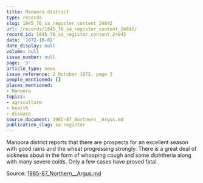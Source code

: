 ```yaml
---
title: Manoora district
type: records
slug: 1845_76_sa_register_content_24842
url: /records/1845_76_sa_register_content_24842/
record_id: 1845_76_sa_register_content_24842
date: '1872-10-02'
date_display: null
volume: null
issue_number: null
page: '3'
article_type: news
issue_reference: 2 October 1872, page 3
people_mentioned: []
places_mentioned:
- Manoora
topics:
- agriculture
- health
- disease
source_document: 1985-87_Northern__Argus.md
publication_slug: sa-register
---
```


Manoora district reports that there are prospects for an excellent season with good rains and the wheat progressing strongly.  There is a great deal of sickness about in the form of whooping cough and some diphtheria along with many severe colds.  Only a few cases have proved fatal.

Source: [1985-87_Northern__Argus.md](/downloads/markdown/1985-87_Northern__Argus.md)
